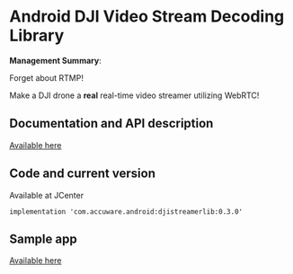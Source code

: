# Android DJI Video Stream Decoding Library

**Management Summary**: 

Forget about RTMP! 

Make a DJI drone a **real** real-time video streamer utilizing WebRTC!


## Documentation and API description

[Available here](https://github.com/accuware/djistreamerlib/wiki/Accuware-djistreamerlib)

## Code and current version

Available at JCenter

```
implementation 'com.accuware.android:djistreamerlib:0.3.0'
```

## Sample app

[Available here](https://github.com/accuware/android-videostreamdecodingsample-webrtc)
